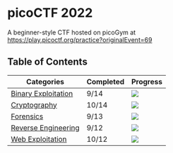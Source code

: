 # picoCTF 2022

A beginner-style CTF hosted on picoGym at https://play.picoctf.org/practice?originalEvent=69

## Table of Contents

| Categories                                                   | Completed | Progress                                                     |
| ------------------------------------------------------------ | --------- | ------------------------------------------------------------ |
| [Binary Exploitation](Binary_Exploitation/Binary_Exploitation.md) | 9/14      | ![](https://us-central1-progress-markdown.cloudfunctions.net/progress/64) |
| [Cryptography](Cryptography/Cryptography.md)                 | 10/14     | ![](https://us-central1-progress-markdown.cloudfunctions.net/progress/71) |
| [Forensics](Forensics/Forensics.md)                          | 9/13      | ![](https://us-central1-progress-markdown.cloudfunctions.net/progress/69) |
| [Reverse Engineering](Reverse_Engineering/Reverse_Engineering.md) | 9/12      | ![](https://us-central1-progress-markdown.cloudfunctions.net/progress/75) |
| [Web Exploitation](Web_Exploitation/Web_Exploitation.md)     | 10/12     | ![](https://us-central1-progress-markdown.cloudfunctions.net/progress/83) |
